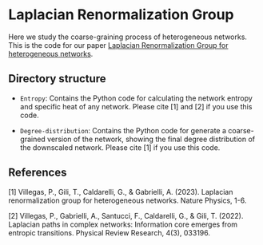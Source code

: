 # Laplacian Renormalization Group
Here we study the coarse-graining process of heterogeneous networks. This is the code for our paper [Laplacian Renormalization Group for heterogeneous networks](https://doi.org/10.1038/s41567-022-01866-8).

## Directory structure
- `Entropy`: Contains the Python code for calculating the network entropy and specific heat of any network. Please cite [1] and [2] if you use this code.

- `Degree-distribution`: Contains the Python code for generate a coarse-grained version of the network, showing the final degree distribution of the downscaled network. Please cite [1] if you use this code.

## References
[1] Villegas, P., Gili, T., Caldarelli, G., & Gabrielli, A. (2023). Laplacian renormalization group for heterogeneous networks. Nature Physics, 1-6.

[2] Villegas, P., Gabrielli, A., Santucci, F., Caldarelli, G., & Gili, T. (2022). Laplacian paths in complex networks: Information core emerges from entropic transitions. Physical Review Research, 4(3), 033196.
